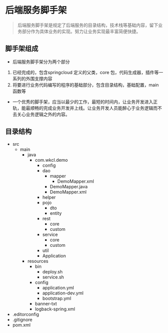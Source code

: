 # 后端服务脚手架

> 后端服务脚手架是规定了后端服务的目录结构，技术栈等基础内容，留下业务部分作为具体业务的实现。努力让业务实现最丰富简便快捷。


## 脚手架组成
- 后端服务脚手架分为两个部分
1. 已经完成的，包含springcloud 定义的父类，core 包，代码生成器，插件等一系列的外围支撑内容
2. 将要进行业务代码编写的程序的基础部分，包含目录结构，基础配置，main 函数等
- 一个优秀的脚手架，应当以最少的工作，最短的时间内，让业务开发进入正轨，能最顺畅的完成业务开发并上线。让业务开发人员能醉心于业务逻辑而不去关心业务逻辑之外的内容。

## 目录结构

- src
  - main
    - java
      - com.wkcl.demo
        - config
        - dao
          - mapper
            - DemoMapper.xml
          - DemoMapper.java
          - DemoMapper.xml
        - helper
        - pojo
          - dto
          - entity
        - rest
          - core
          - custom
        - service
          - core
          - custom
        - util
        - Application
    - resources
      - bin
        - deploy.sh
        - service.sh
      - config
        - application.yml
        - application-dev.yml
        - bootstrap.yml
      - banner-txt
      - logback-spring.xml
- .editorconfig
- .gitignore
- pom.xml